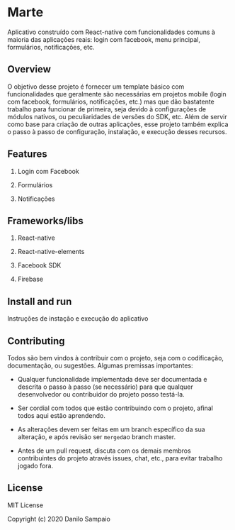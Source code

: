 # Marte
Aplicativo construído com React-native com funcionalidades comuns à maioria das aplicações reais: login com facebook, menu principal, formulários, notificações, etc.

## Overview

O objetivo desse projeto é fornecer um template básico com funcionalidades que geralmente são necessárias em projetos mobile (login com facebook, formulários, notificações, etc.) mas que dão bastatente trabalho para funcionar de primeira, seja devido à configurações de módulos nativos, ou peculiaridades de versões do SDK, etc. Além de servir como base para criação de outras aplicações, esse projeto também explica o passo à passo de configuração, instalação, e execução desses recursos.

## Features

1. Login com Facebook

2. Formulários

3. Notificações

## Frameworks/libs

1. React-native

2. React-native-elements

3. Facebook SDK

4. Firebase

## Install and run

Instruções de instação e execução do aplicativo

## Contributing

Todos são bem vindos à contribuir com o projeto, seja com o codificação, documentação, ou sugestões. Algumas premissas importantes:

  - Qualquer funcionalidade implementada deve ser documentada e descrita o passo à passo (se necessário) para que qualquer desenvolvedor ou contribuidor do projeto posso testá-la.
  
  - Ser cordial com todos que estão contribuindo com o projeto, afinal todos aqui estão aprendendo.
  
  - As alterações devem ser feitas em um branch específico da sua alteração, e após revisão ser `merged`ao branch master.
  
  - Antes de um pull request, discuta com os demais membros contribuintes do projeto através issues, chat, etc., para evitar trabalho jogado fora.

## License

MIT License

Copyright (c) 2020 Danilo Sampaio
